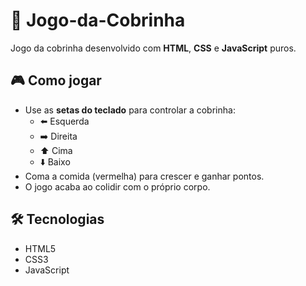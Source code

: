 # 🐍 Jogo-da-Cobrinha

Jogo da cobrinha desenvolvido com **HTML**, **CSS** e **JavaScript** puros.

## 🎮 Como jogar

- Use as **setas do teclado** para controlar a cobrinha:
  - ⬅️ Esquerda
  - ➡️ Direita
  - ⬆️ Cima
  - ⬇️ Baixo
- Coma a comida (vermelha) para crescer e ganhar pontos.
- O jogo acaba ao colidir com o próprio corpo.

## 🛠️ Tecnologias

- HTML5
- CSS3
- JavaScript